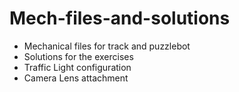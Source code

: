 # Mech-files-and-solutions
* Mechanical files for track and puzzlebot
* Solutions for the exercises
* Traffic Light configuration
* Camera Lens attachment 
